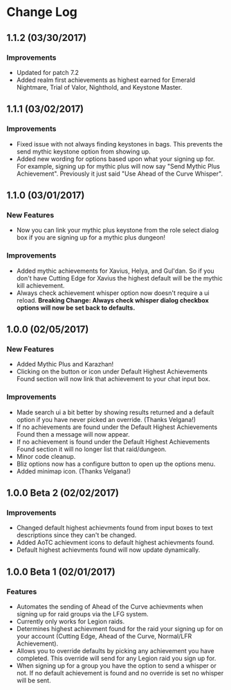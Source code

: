# Change Log

## 1.1.2 (03/30/2017)

### Improvements

- Updated for patch 7.2
- Added realm first achievements as highest earned for Emerald Nightmare, Trial of Valor, Nighthold, and Keystone Master.

## 1.1.1 (03/02/2017)

### Improvements

- Fixed issue with not always finding keystones in bags. This prevents the send mythic keystone option from showing up.
- Added new wording for options based upon what your signing up for. For example, signing up for mythic plus will now say "Send Mythic Plus Achievement". Previously it just said "Use Ahead of the Curve Whisper".

## 1.1.0 (03/01/2017)

### New Features

- Now you can link your mythic plus keystone from the role select dialog box if you are signing up for a mythic plus dungeon!

### Improvements

- Added mythic achievements for Xavius, Helya, and Gul'dan. So if you don't have Cutting Edge for Xavius the highest default will be the mythic kill achievement.
- Always check achievement whisper option now doesn't require a ui reload. **Breaking Change: Always check whisper dialog checkbox options will now be set back to defaults.** 

## 1.0.0 (02/05/2017)

### New Features

- Added Mythic Plus and Karazhan!
- Clicking on the button or icon under Default Highest Achievements Found section will now link that achievement to your chat input box.

### Improvements

- Made search ui a bit better by showing results returned and a default option if you have never picked an override. (Thanks Velgana!)
- If no achievements are found under the Default Highest Achievements Found then a message will now appear.
- If no achievement is found under the Default Highest Achievements Found section it will no longer list that raid/dungeon.
- Minor code cleanup.
- Bliz options now has a configure button to open up the options menu.
- Added minimap icon. (Thanks Velgana!)

## 1.0.0 Beta 2 (02/02/2017)

### Improvements

- Changed default highest achievments found from input boxes to text descriptions since they can't be changed.
- Added AoTC achievment icons to default highest achievments found.
- Default highest achievments found will now update dynamically.

## 1.0.0 Beta 1 (02/01/2017)

### Features

- Automates the sending of Ahead of the Curve achievments when signing up for raid groups via the LFG system.
- Currently only works for Legion raids.
- Determines highest achievment found for the raid your signing up for on your account (Cutting Edge, Ahead of the Curve, Normal/LFR Achievement).
- Allows you to override defaults by picking any achievement you have completed. This override will send for any Legion raid you sign up for.
- When signing up for a group you have the option to send a whisper or not. If no default achievement is found and no override is set no whisper will be sent.